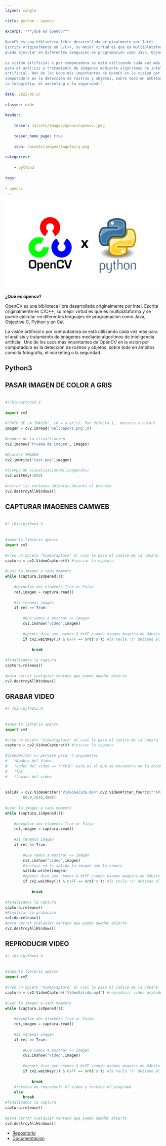 ```yaml
---
layout: single

title: python - opencv 

excerpt: "**¿Qué es opencv?**

OpenCV es una biblioteca libre desarrollada originalmente por Intel.
Escrita originalmente en C/C++, su mejor virtud es que es multiplataforma y se 
puede ejecutar en diferentes lenguajes de programación como Java, Objective C, Python y en C#.

La visión artificial o por computadora se está utilizando cada vez más 
para el análisis y tratamiento de imágenes mediante algoritmos de inteligencia 
artificial. Uno de los usos más importantes de OpenCV en la visión por 
computadora es la detección de rostros y objetos, sobre todo en ámbitos como 
la fotografía, el marketing o la seguridad."

date: 2022-05-27

classes: wide

header:

    teaser: /assets/images/opencv/opencv.jpeg

    teaser_home_page: true
    
    icon: /assets/images/logofairy.png

categories:

    - python3

tags:  

- opencv
---
```


![](/assets/images/opencv/Kursus-Python-OpenCV.jpg)

**¿Qué es opencv?**

OpenCV es una biblioteca libre desarrollada originalmente por Intel.
Escrita originalmente en C/C++, su mejor virtud es que es multiplataforma y se 
puede ejecutar en diferentes lenguajes de programación como Java, Objective C, Python y en C#.

La visión artificial o por computadora se está utilizando cada vez más 
para el análisis y tratamiento de imágenes mediante algoritmos de inteligencia 
artificial. Uno de los usos más importantes de OpenCV en la visión por 
computadora es la detección de rostros y objetos, sobre todo en ámbitos como 
la fotografía, el marketing o la seguridad.

## Python3


## PASAR IMAGEN DE COLOR  A GRIS


```python

#!/bin/python3.9

import cv2

#"PATH DE LA IMAGEN", (0 = a gris). Por defecto 1,  muestra a color)
imagen = cv2.imread('wallpapers.png',0)

#nombre de la visualizacion
cv2.imshow('Prueba de imagen', imagen)

#Guardar IMAGEN
cv2.imwrite("test.png",imagen)

#tiempo de visualizacion(milisegundos)
cv2.waitKey(1000)

#cerrar las ventanas abiertas durante el proceso
cv2.destroyAllWindows()


```

## CAPTURAR IMAGENES CAMWEB


```python

#! /bin/python3.9


#importo libreria opencv
import cv2

#creo un objeto "VideoCapture" al cual le paso el indice de la camara.
captura = cv2.VideoCapture(0) #iniciar la captura

#Leer la imagen a cada momento
while (captura.isOpened()):

    #devuelve dos elemento True or False
    ret,imagen = captura.read()
    
    #si tenemos imagen
    if ret == True:
    
        #Que vamos a mostrar => imagen
        cv2.imshow("video",imagen)

        #opencv dice que usemos & 0xFF cuando usamos maquina de 64bits
        if cv2.waitKey(1) & 0xFF == ord('s'): #la tecla "s" detiene el programa

            break

#finalizamos la captura
captura.release()

#para cerrar cualquier ventana que puedo quedar abierta
cv2.destroyAllWindows()


```

## GRABAR VIDEO 

```python
#! /bin/python3.9


#importo libreria opencv
import cv2

#creo un objeto "VideoCapture" al cual le paso el indice de la camara.
captura = cv2.VideoCapture(0) #iniciar la captura

#VideoWriter => permite pasar 4 argumentos
#   *Nombre del Video
#   *codec del video => *'XVID' este es el que se encuentra en la documentacion
#   *fps
#   *tamaño del video

 
salida = cv2.VideoWriter("VideoSalida.mp4",cv2.VideoWriter_fourcc(*'XVID'), \
        60.0,(640,480))

#Leer la imagen a cada momento
while (captura.isOpened()):

    #devuelve dos elemento True or False
    ret,imagen = captura.read()
    
    #si tenemos imagen
    if ret == True:
    
        #Que vamos a mostrar => imagen
        cv2.imshow("video",imagen)
        #incluyo en la salida la imagen que la camara
        salida.write(imagen)
        #opencv dice que usemos & 0xFF cuando usamos maquina de 64bits
        if cv2.waitKey(1) & 0xFF == ord('s'): #la tecla "s" detiene el programa

            break

#finalizamos la captura
captura.release()
#Finalizar la grabacion
salida.release()
#para cerrar cualquier ventana que puedo quedar abierta
cv2.destroyAllWindows()

```

## REPRODUCIR VIDEO

```python
#! /bin/python3.9


#importo libreria opencv
import cv2

#creo un objeto "VideoCapture" al cual le paso el indice de la camara.
captura = cv2.VideoCapture('VideoSalida.mp4') #reproducir video grabado

#Leer la imagen a cada momento
while (captura.isOpened()):

    #devuelve dos elemento True or False
    ret,imagen = captura.read()
    
    #si tenemos imagen
    if ret == True:
    
        #Que vamos a mostrar => imagen
        cv2.imshow("video",imagen)

        #opencv dice que usemos & 0xFF cuando usamos maquina de 64bits
        if cv2.waitKey(1) & 0xFF == ord('s'): #la tecla "s" detiene el programa

            break
    #termina de reproducir el video y termina el programa
    else:
        break
#finalizamos la captura
captura.release()

#para cerrar cualquier ventana que puedo quedar abierta
cv2.destroyAllWindows()

```


- [Repositorio](https://github.com/emablanco/opencv)
- [Documentacion](https://docs.opencv.org/3.0-beta/doc/py_tutorials/py_gui/py_video_display/py_video_display.html)

 

